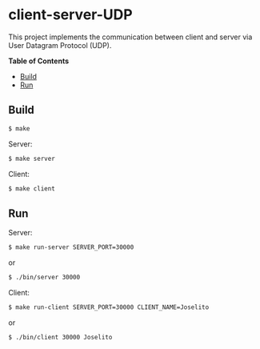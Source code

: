 # client-server-UDP

This project implements the communication between client and server via User Datagram Protocol (UDP).

**Table of Contents**

- [Build](#build)
- [Run](#run)

## Build

```bash
$ make
```

Server:
```bash
$ make server
```

Client:
```bash
$ make client
```

## Run

Server:
```bash
$ make run-server SERVER_PORT=30000
```
or
```bash
$ ./bin/server 30000
```

Client:
```bash
$ make run-client SERVER_PORT=30000 CLIENT_NAME=Joselito
```
or
```bash
$ ./bin/client 30000 Joselito
```